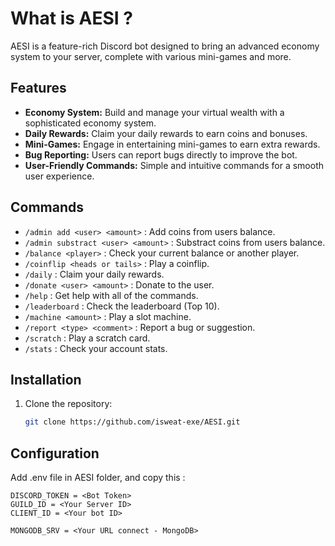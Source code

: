 # What is AESI ?

AESI is a feature-rich Discord bot designed to bring an advanced economy system to your server, complete with various mini-games and more.

## Features

- **Economy System:** Build and manage your virtual wealth with a sophisticated economy system.
- **Daily Rewards:** Claim your daily rewards to earn coins and bonuses.
- **Mini-Games:** Engage in entertaining mini-games to earn extra rewards.
- **Bug Reporting:** Users can report bugs directly to improve the bot.
- **User-Friendly Commands:** Simple and intuitive commands for a smooth user experience.

## Commands

- `/admin add <user> <amount>` : Add coins from users balance.
- `/admin substract <user> <amount>` : Substract coins from users balance.
- `/balance <player>` : Check your current balance or another player.
- `/coinflip <heads or tails>` : Play a coinflip.
- `/daily` : Claim your daily rewards.
- `/donate <user> <amount>` : Donate to the user.
- `/help` : Get help with all of the commands.
- `/leaderboard` : Check the leaderboard (Top 10).
- `/machine <amount>` : Play a slot machine.
- `/report <type> <comment>` : Report a bug or suggestion.
- `/scratch` : Play a scratch card.
- `/stats` : Check your account stats.

## Installation

1. Clone the repository:

   ```bash
   git clone https://github.com/isweat-exe/AESI.git
   ```

## Configuration

Add .env file in AESI folder, and copy this :
```env
DISCORD_TOKEN = <Bot Token>
GUILD_ID = <Your Server ID>
CLIENT_ID = <Your bot ID>

MONGODB_SRV = <Your URL connect - MongoDB> 
```